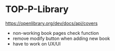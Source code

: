 # TOP-P-Library

https://openlibrary.org/dev/docs/api/covers

- non-working book pages check function
- remove modify button when adding new book
- have to work on UX/UI
